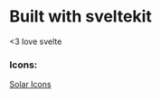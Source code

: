 # Built with sveltekit


<3 love svelte


### Icons:

[Solar Icons](https://icones.js.org/collection/solar)